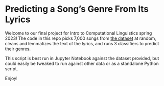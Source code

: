 # Predicting a Song’s Genre From Its Lyrics
Welcome to our final project for Intro to Computational Linguistics spring 2023! The code in this repo picks 7,000 songs from [the dataset](https://www.kaggle.com/datasets/mateibejan/multilingual-lyrics-for-genre-classification) at random, cleans and lemmatizes the text of the lyrics, and runs 3 classifiers to predict their genres.  

This script is best run in Jupyter Notebook against the dataset provided, but could easily be tweaked to run against other data or as a standalone Python script.  

Enjoy!
